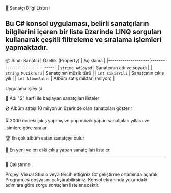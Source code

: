 🎵 Sanatçı Bilgi Listesi

Bu C# konsol uygulaması, belirli sanatçıların bilgilerini içeren bir liste üzerinde LINQ sorguları kullanarak çeşitli filtreleme ve sıralama işlemleri yapmaktadır.
---
📦 Sınıf: Sanatci
| Özellik (Property) | Açıklama                       |
|--------------------|-------------------------------|
| `string AdSoyad`   | Sanatçının adı ve soyadı       |
| `string MuzikTuru` | Sanatçının müzik türü          |
| `int CikisYili`    | Sanatçının çıkış yılı          |
| `int AlbumSatis`   | Albüm satış miktarı (milyon)  |


Uygulama İşleyişi

🔎 Adı "S" harfi ile başlayan sanatçıları listeler

💿 Albüm satışı 10 milyonun üzerinde olan sanatçıları gösterir

⏳ 2000 öncesi çıkış yapmış ve pop müzik yapan sanatçıları yıllara ve isimlere göre sıralar

🏆 En çok albüm satan sanatçıyı bulur

📅 En yeni ve en eski çıkış yapan sanatçıları listeler

---
🚀 Çalıştırma

Projeyi Visual Studio veya tercih ettiğiniz C# geliştirme ortamında açarak Program.cs dosyasını çalıştırabilirsiniz. Konsol ekranında yukarıdaki adımlara göre sorgu sonuçları listelenecektir.

